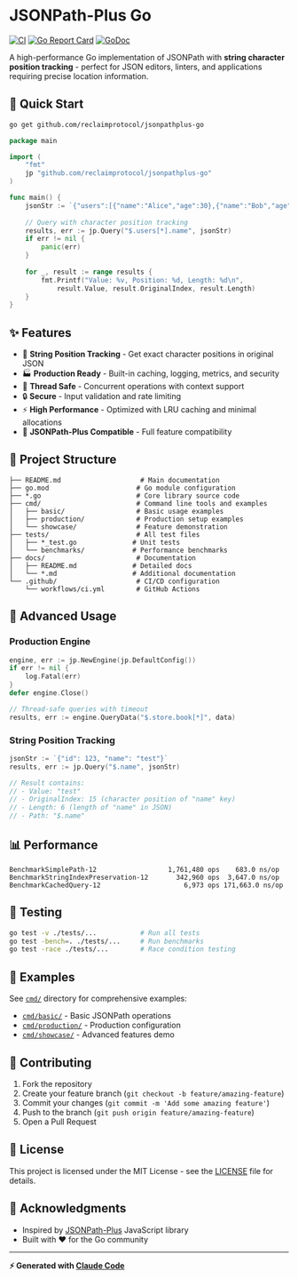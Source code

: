 # JSONPath-Plus Go

[![CI](https://github.com/reclaimprotocol/jsonpathplus-go/actions/workflows/ci.yml/badge.svg)](https://github.com/reclaimprotocol/jsonpathplus-go/actions/workflows/ci.yml)
[![Go Report Card](https://goreportcard.com/badge/github.com/reclaimprotocol/jsonpathplus-go)](https://goreportcard.com/report/github.com/reclaimprotocol/jsonpathplus-go)
[![GoDoc](https://godoc.org/github.com/reclaimprotocol/jsonpathplus-go?status.svg)](https://godoc.org/github.com/reclaimprotocol/jsonpathplus-go)

A high-performance Go implementation of JSONPath with **string character position tracking** - perfect for JSON editors, linters, and applications requiring precise location information.

## 🚀 Quick Start

```bash
go get github.com/reclaimprotocol/jsonpathplus-go
```

```go
package main

import (
    "fmt"
    jp "github.com/reclaimprotocol/jsonpathplus-go"
)

func main() {
    jsonStr := `{"users":[{"name":"Alice","age":30},{"name":"Bob","age":25}]}`
    
    // Query with character position tracking
    results, err := jp.Query("$.users[*].name", jsonStr)
    if err != nil {
        panic(err)
    }
    
    for _, result := range results {
        fmt.Printf("Value: %v, Position: %d, Length: %d\n", 
            result.Value, result.OriginalIndex, result.Length)
    }
}
```

## ✨ Features

- 🎯 **String Position Tracking** - Get exact character positions in original JSON
- 🏭 **Production Ready** - Built-in caching, logging, metrics, and security
- 🧵 **Thread Safe** - Concurrent operations with context support
- 🔒 **Secure** - Input validation and rate limiting
- ⚡ **High Performance** - Optimized with LRU caching and minimal allocations
- 📝 **JSONPath-Plus Compatible** - Full feature compatibility

## 📁 Project Structure

```
├── README.md                    # Main documentation
├── go.mod                      # Go module configuration
├── *.go                        # Core library source code
├── cmd/                        # Command line tools and examples
│   ├── basic/                  # Basic usage examples
│   ├── production/             # Production setup examples  
│   └── showcase/               # Feature demonstration
├── tests/                      # All test files
│   ├── *_test.go              # Unit tests
│   └── benchmarks/            # Performance benchmarks
├── docs/                       # Documentation
│   ├── README.md              # Detailed docs
│   └── *.md                   # Additional documentation
└── .github/                    # CI/CD configuration
    └── workflows/ci.yml        # GitHub Actions
```

## 🔧 Advanced Usage

### Production Engine

```go
engine, err := jp.NewEngine(jp.DefaultConfig())
if err != nil {
    log.Fatal(err)
}
defer engine.Close()

// Thread-safe queries with timeout
results, err := engine.QueryData("$.store.book[*]", data)
```

### String Position Tracking

```go
jsonStr := `{"id": 123, "name": "test"}`
results, err := jp.Query("$.name", jsonStr)

// Result contains:
// - Value: "test" 
// - OriginalIndex: 15 (character position of "name" key)
// - Length: 6 (length of "name" in JSON)
// - Path: "$.name"
```

## 📊 Performance

```
BenchmarkSimplePath-12                  1,761,480 ops    683.0 ns/op
BenchmarkStringIndexPreservation-12       342,960 ops  3,647.0 ns/op  
BenchmarkCachedQuery-12                     6,973 ops 171,663.0 ns/op
```

## 🧪 Testing

```bash
go test -v ./tests/...           # Run all tests
go test -bench=. ./tests/...     # Run benchmarks  
go test -race ./tests/...        # Race condition testing
```

## 📖 Examples

See [`cmd/`](cmd/) directory for comprehensive examples:
- [`cmd/basic/`](cmd/basic/) - Basic JSONPath operations
- [`cmd/production/`](cmd/production/) - Production configuration
- [`cmd/showcase/`](cmd/showcase/) - Advanced features demo

## 🤝 Contributing

1. Fork the repository
2. Create your feature branch (`git checkout -b feature/amazing-feature`)
3. Commit your changes (`git commit -m 'Add some amazing feature'`)
4. Push to the branch (`git push origin feature/amazing-feature`)
5. Open a Pull Request

## 📄 License

This project is licensed under the MIT License - see the [LICENSE](LICENSE) file for details.

## 🙏 Acknowledgments

- Inspired by [JSONPath-Plus](https://github.com/JSONPath-Plus/JSONPath) JavaScript library
- Built with ❤️ for the Go community

---

**⚡ Generated with [Claude Code](https://claude.ai/code)**